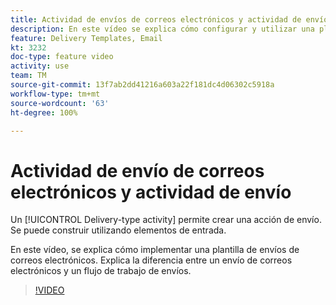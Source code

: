 ```yaml
---
title: Actividad de envíos de correos electrónicos y actividad de envíos en Adobe Campaign Classic
description: En este vídeo se explica cómo configurar y utilizar una plantilla de envíos.
feature: Delivery Templates, Email
kt: 3232
doc-type: feature video
activity: use
team: TM
source-git-commit: 13f7ab2dd41216a603a22f181dc4d06302c5918a
workflow-type: tm+mt
source-wordcount: '63'
ht-degree: 100%

---
```



# Actividad de envío de correos electrónicos y actividad de envío

Un [!UICONTROL Delivery-type activity] permite crear una acción de envío. Se puede construir utilizando elementos de entrada.

En este vídeo, se explica cómo implementar una plantilla de envíos de correos electrónicos. Explica la diferencia entre un envío de correos electrónicos y un flujo de trabajo de envíos.

>[!VIDEO](https://video.tv.adobe.com/v/24065?quality=12&learn=on)
